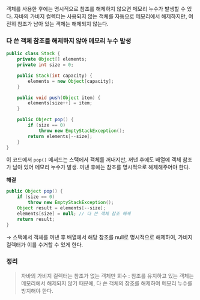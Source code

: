 객체를 사용한 후에는 명시적으로 참조를 해제하지 않으면 메모리 누수가 발생할 수 있다. 자바의 가비지 컬렉터는 사용되지 않는 객체를 자동으로 메모리에서 해제하지만, 여전히 참조가 남아 있는 객체는 해제되지 않는다.

### **다 쓴 객체 참조를 해제하지 않아 메모리 누수 발생**

```java
public class Stack {
    private Object[] elements;
    private int size = 0;

    public Stack(int capacity) {
        elements = new Object[capacity];
    }

    public void push(Object item) {
        elements[size++] = item;
    }

    public Object pop() {
        if (size == 0)
            throw new EmptyStackException();
        return elements[--size];
    }
}
```

이 코드에서 `pop()` 메서드는 스택에서 객체를 꺼내지만, 꺼낸 후에도 배열에 객체 참조가 남아 있어 메모리 누수가 발생. 꺼낸 후에는 참조를 명시적으로 해제해주어야 한다.

<aside>

**해결**

```java
public Object pop() {
    if (size == 0)
        throw new EmptyStackException();
    Object result = elements[--size];
    elements[size] = null; // 다 쓴 객체 참조 해제
    return result;
}
```

</aside>

→ 스택에서 객체를 꺼낸 후 배열에서 해당 참조를 null로 명시적으로 해제하여, 가비지 컬렉터가 이를 수거할 수 있게 한다.

### 정리

> 자바의 가비지 컬렉터는 참조가 없는 객체만 회수 : 참조를 유지하고 있는 객체는 메모리에서 해제되지 않기 때문에, 다 쓴 객체의 참조를 해제하여 메모리 누수를 방지해야 한다.
>